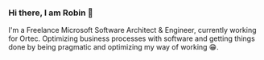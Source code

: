 ### Hi there, I am Robin 👋

<!--
**rlucassen/rlucassen** is a ✨ _special_ ✨ repository because its `README.md` (this file) appears on your GitHub profile.

Here are some ideas to get you started:

- 🔭 I’m currently working on ...
- 🌱 I’m currently learning ...
- 👯 I’m looking to collaborate on ...
- 🤔 I’m looking for help with ...
- 💬 Ask me about ...
- 📫 How to reach me: ...
- 😄 Pronouns: ...
- ⚡ Fun fact: ...
-->

I'm a Freelance Microsoft Software Architect & Engineer, currently working for Ortec. Optimizing business processes with software and getting things done by being pragmatic and optimizing my way of working 😁.
